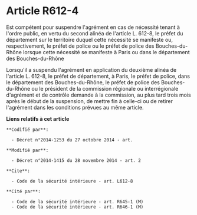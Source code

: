 # Article R612-4

Est compétent pour suspendre l'agrément en cas de nécessité tenant à l'ordre public, en vertu du second alinéa de l'article
L. 612-8, le préfet du département sur le territoire duquel cette nécessité se manifeste ou, respectivement, le préfet de
police ou le préfet de police des Bouches-du-Rhône lorsque cette nécessité se manifeste à Paris ou dans le département des
Bouches-du-Rhône  

Lorsqu'il a suspendu l'agrément en application du deuxième alinéa de l'article L. 612-8, le préfet de département, à Paris,
le préfet de police, dans le département des Bouches-du-Rhône, le préfet de police des Bouches-du-Rhône ou le président de la
commission régionale ou interrégionale d'agrément et de contrôle demande à la commission, au plus tard trois mois après le
début de la suspension, de mettre fin à celle-ci ou de retirer l'agrément dans les conditions prévues au même article.

**Liens relatifs à cet article**

	**Codifié par**:

	  - Décret n°2014-1253 du 27 octobre 2014 - art.

	**Modifié par**:

	  - Décret n°2014-1415 du 28 novembre 2014 - art. 2

	**Cite**:

	  - Code de la sécurité intérieure - art. L612-8

	**Cité par**:

	  - Code de la sécurité intérieure - art. R645-1 (M)
	  - Code de la sécurité intérieure - art. R646-1 (M)
